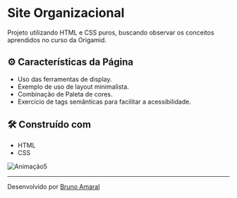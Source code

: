 # Site Organizacional
Projeto utilizando HTML e CSS puros, buscando observar os conceitos aprendidos no curso da Origamid.
## ⚙️ Características da Página

- Uso das ferramentas de display.
- Exemplo de uso de layout minimalista.
- Combinação de Paleta de cores.
- Exercício de tags semânticas para facilitar a acessibilidade.

## 🛠️ Construído com

* HTML
* CSS

![Animação5](https://user-images.githubusercontent.com/90878483/162843886-dab64bfc-8fee-4ac0-8920-6def6783872a.gif)

---
Desenvolvido por [Bruno Amaral](https://github.com/brunomrl)
